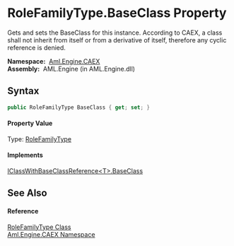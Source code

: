 RoleFamilyType.BaseClass Property
=================================
Gets and sets the BaseClass for this instance. According to CAEX, a class shall not inherit from itself or from a derivative of itself, therefore any cyclic reference is denied.

  **Namespace:**  [Aml.Engine.CAEX][1]  
  **Assembly:**  AML.Engine (in AML.Engine.dll)

Syntax
------

```csharp
public RoleFamilyType BaseClass { get; set; }
```

#### Property Value
Type: [RoleFamilyType][2]
#### Implements
[IClassWithBaseClassReference&lt;T>.BaseClass][3]  


See Also
--------

#### Reference
[RoleFamilyType Class][2]  
[Aml.Engine.CAEX Namespace][1]  

[1]: ../README.md
[2]: README.md
[3]: ../IClassWithBaseClassReference_1/BaseClass.md
[4]: https://www.automationml.org
[5]: ../../icons/logoShade.png